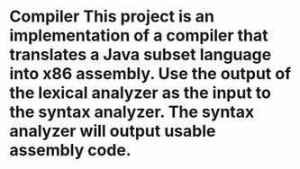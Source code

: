 # Compiler This project is an implementation of a compiler that translates a Java subset language into x86 assembly. Use the output of the lexical analyzer as the input to the syntax analyzer. The syntax analyzer will output usable assembly code.
